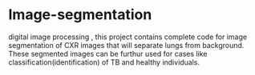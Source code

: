 # Image-segmentation
digital image processing ,
this project contains complete code for image segmentation of CXR images that will separate lungs from background. These segmented images can be furthur used
for cases like classification(identification) of TB and healthy individuals.
